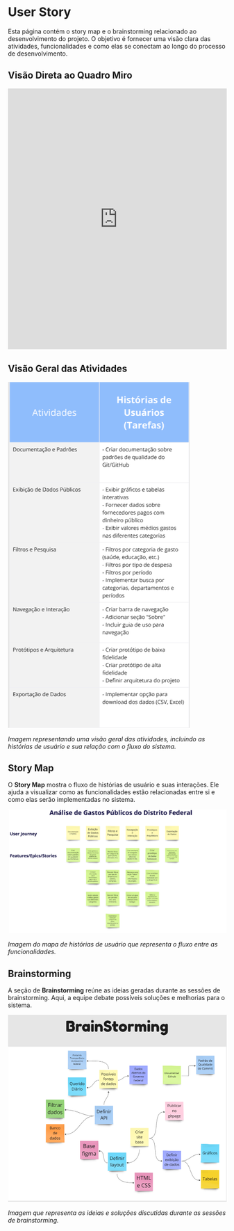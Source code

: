 # User Story

Esta página contém o story map e o brainstorming relacionado ao desenvolvimento do projeto. O objetivo é fornecer uma visão clara das atividades, funcionalidades e como elas se conectam ao longo do processo de desenvolvimento.

## Visão Direta ao Quadro Miro

<iframe width="100%" height="600px" src="https://miro.com/app/board/uXjVLAvihcA=/?share_link_id=2002006945" frameborder="0" scrolling="no"></iframe>

## Visão Geral das Atividades

![Visão Geral das Atividades](../assets/visao_geral.png)

*Imagem representando uma visão geral das atividades, incluindo as histórias de usuário e sua relação com o fluxo do sistema.*

## Story Map

O **Story Map** mostra o fluxo de histórias de usuário e suas interações. Ele ajuda a visualizar como as funcionalidades estão relacionadas entre si e como elas serão implementadas no sistema.

![Story Map](../assets/story_map.png)

*Imagem do mapa de histórias de usuário que representa o fluxo entre as funcionalidades.*

## Brainstorming

A seção de **Brainstorming** reúne as ideias geradas durante as sessões de brainstorming. Aqui, a equipe debate possíveis soluções e melhorias para o sistema.

![Brainstorming](../assets/brainstorming.png)

*Imagem que representa as ideias e soluções discutidas durante as sessões de brainstorming.*
